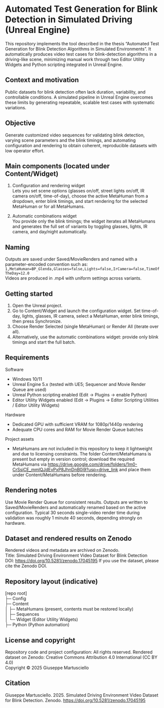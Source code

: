 # Automated Test Generation for Blink Detection in Simulated Driving (Unreal Engine)

This repository implements the tool described in the thesis “Automated Test Generation for Blink Detection Algorithms in Simulated Environments”. It automatically produces video test cases for blink-detection algorithms in a driving-like scene, minimizing manual work through two Editor Utility Widgets and Python scripting integrated in Unreal Engine.

## Context and motivation
Public datasets for blink detection often lack duration, variability, and controllable conditions. A simulated pipeline in Unreal Engine overcomes these limits by generating repeatable, scalable test cases with systematic variations.

## Objective
Generate customized video sequences for validating blink detection, varying scene parameters and the blink timings, and automating configuration and rendering to obtain coherent, reproducible datasets with low operator effort.

## Main components (located under Content/Widget)
1) Configuration and rendering widget  
   Lets you set scene options (glasses on/off, street lights on/off, IR camera on/off, time-of-day), choose the active MetaHuman from a dropdown, enter blink timings, and start rendering for the selected MetaHuman or for all MetaHumans. 

2) Automatic combinations widget  
   You provide only the blink timings; the widget iterates all MetaHumans and generates the full set of variants by toggling glasses, lights, IR camera, and day/night automatically.

## Naming
Outputs are saved under Saved/MovieRenders and named with a parameter-encoded convention such as:  
`1,MetaHuman=BP_Glenda,Glasses=false,Lights=false,IrCamera=false,TimeOfTheDay=12.0`  
Videos are produced in .mp4 with uniform settings across variants. 

## Getting started
1. Open the Unreal project.  
2. Go to Content/Widget and launch the configuration widget. Set time-of-day, lights, glasses, IR camera, select a MetaHuman, enter blink timings, then press Synchronize.  
3. Choose Render Selected (single MetaHuman) or Render All (iterate over all).  
4. Alternatively, use the automatic combinations widget: provide only blink timings and start the full batch.

## Requirements
Software
- Windows 10/11  
- Unreal Engine 5.x (tested with UE5; Sequencer and Movie Render Queue are used)  
- Unreal Python scripting enabled (Edit → Plugins → enable Python)  
- Editor Utility Widgets enabled (Edit → Plugins → Editor Scripting Utilities / Editor Utility Widgets)  

Hardware
- Dedicated GPU with sufficient VRAM for 1080p/1440p rendering  
- Adequate CPU cores and RAM for Movie Render Queue batches

Project assets
- MetaHumans are not included in this repository to keep it lightweight and due to licensing constraints. The folder Content/MetaHumans is present but empty in version control; download the required MetaHumans via https://drive.google.com/drive/folders/1m0-CrSsiCE_mmlQJdEvPxP8JhnDnB0i9?usp=drive_link and place them under Content/MetaHumans before rendering.

## Rendering notes
Use Movie Render Queue for consistent results. Outputs are written to Saved/MovieRenders and automatically renamed based on the active configuration. Typical 30 seconds single-video render time during validation was roughly 1 minute 40 seconds, depending strongly on hardware. 

## Dataset and rendered results on Zenodo
Rendered videos and metadata are archived on Zenodo.  
Title: Simulated Driving Environment Video Dataset for Blink Detection  
DOI: https://doi.org/10.5281/zenodo.17045195
If you use the dataset, please cite the Zenodo DOI.

## Repository layout (indicative)
[repo root]  
├─ Config  
├─ Content  
│  ├─ MetaHumans        (present, contents must be restored locally)  
│  ├─ Sequences  
│  └─ Widget            (Editor Utility Widgets)  
├─ Python             (Python automation)  

## License and copyright
Repository code and project configuration: All rights reserved.
Rendered dataset on Zenodo: Creative Commons Attribution 4.0 International (CC BY 4.0)  
Copyright © 2025 Giuseppe Martusciello

## Citation
Giuseppe Martusciello. 2025. Simulated Driving Environment Video Dataset for Blink Detection. Zenodo. https://doi.org/10.5281/zenodo.17045195
